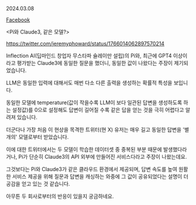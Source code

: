 2024.03.08

[Facebook](https://www.facebook.com/groups/chatgptkr/posts/1534763287370034/)

<Pi와 Claude3, 같은 모델?>

https://twitter.com/jeremyphoward/status/1766014062897570214

Inflection AI(딥마인드 창업자 무스타파 슐레이만 설립)의 Pi와, 최근에 GPT4 이상이라고 평가받는 Claude3에 동일한 질문을 했더니, 동일한 값이 나왔다는 주장이 제기되었습니다.

LLM은 동일한 입력에 대해서도 매번 다소 다른 출력을 생성하는 확률적 특성을 보입니다. 

동일한 모델에 temperature(값이 작을수록 LLM이 보다 일관된 답변을 생성하도록 하는 설정값)를 0으로 설정해도 답변이 길어질 수록 같은 답을 얻는 것을 극히 어렵다고 알려져 있습니다. 

더군다나 가장 처음 이 현상을 목격한 트위터(현 X) 유저는 매우 길고 동일한 답변을 '별개의' 모델로부터 받았습니다. 

이에 대한 트위터에서는 두 모델이 학습한 데이터셋 중 중복된 부분 때문에 발생했다라거나, Pi가 단순히 Claude3의 API 외부에 만들어진 서비스다라고 주장이 나왔는데요.

그것보다는 Pi와 Claude3가 같은 클라우드 환경에서 제공되며, 답변 속도를 높여 원활한 서비스 제공을 위해 질문과 답변을 캐싱하는 와중에 그 값이 공유되었다는 설명이 더 공감을 얻고 있는 것 같습니다.

아무튼 두 회사로부터의 반응이 있을지 궁금하네요.